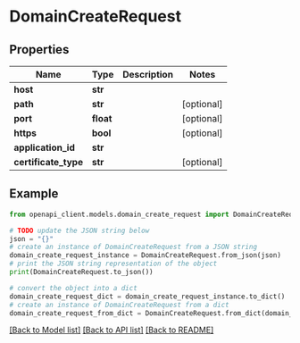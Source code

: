 # DomainCreateRequest


## Properties

Name | Type | Description | Notes
------------ | ------------- | ------------- | -------------
**host** | **str** |  | 
**path** | **str** |  | [optional] 
**port** | **float** |  | [optional] 
**https** | **bool** |  | [optional] 
**application_id** | **str** |  | 
**certificate_type** | **str** |  | [optional] 

## Example

```python
from openapi_client.models.domain_create_request import DomainCreateRequest

# TODO update the JSON string below
json = "{}"
# create an instance of DomainCreateRequest from a JSON string
domain_create_request_instance = DomainCreateRequest.from_json(json)
# print the JSON string representation of the object
print(DomainCreateRequest.to_json())

# convert the object into a dict
domain_create_request_dict = domain_create_request_instance.to_dict()
# create an instance of DomainCreateRequest from a dict
domain_create_request_from_dict = DomainCreateRequest.from_dict(domain_create_request_dict)
```
[[Back to Model list]](../README.md#documentation-for-models) [[Back to API list]](../README.md#documentation-for-api-endpoints) [[Back to README]](../README.md)


